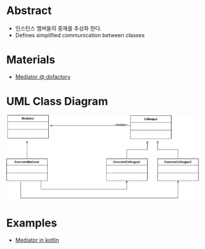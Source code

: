 # Abstract

* 인스턴스 멤버들의 중재를 추상화 한다.
* Defines simplified communication between classes
  
# Materials

* [Mediator @ dofactory](https://www.dofactory.com/net/mediator-design-pattern)

# UML Class Diagram

![](mediator.drawio.png)

# Examples

* [Mediator in kotlin](/kotlin/kotlin_design_pattern/mediator.md)
